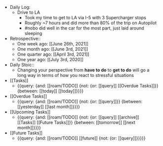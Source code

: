 - Daily Log:
    - Drive to LA
        - Took my time to get to LA via I-5 with 3 Supercharger stops
        - Roughly ~7 hours and did more than 80% of the trip on Autopilot
        - #nobo did well in the car for the most part, just laid around sleeping
- Retrospective::
    - One week ago: [[June 26th, 2021]]
    - One month ago: [[June 3rd, 2021]]
    - One quarter ago: [[April 3rd, 2021]]
    - One year ago: [[July 3rd, 2020]]
- Daily Stoic::
    - Changing your perspective from __have to do__ to __get to do__ will go a long way in terms of how you react to stressful situations
- [[Tasks]]
    - {{query: {and: [[roam/TODO]] {not: {or: [[query]] [[Overdue Tasks]]}} {between: [[today]] [[today]]}}}}
- [[Overdue Tasks]]
    - {{query: {and: [[roam/TODO]] {not: {or: [[query]]}} {between: [[yesterday]] [[last month]]}}}}
- [[Upcoming Tasks]]
    - {{query: {and: [[roam/TODO]] {not: {or: [[query]] [[archive]] [[Tasks]] [[Future Tasks]]}} {between: [[tomorrow]] [[next month]]}}}}
- [[Future Tasks]]
    - {{query: {and: [[roam/TODO]] [[future]] {not: {or: [[query]]}}}}}
